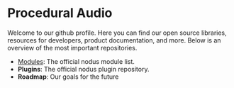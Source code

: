 # Procedural Audio

Welcome to our github profile. Here you can find our open source libraries, resources for developers, product documentation, and more. Below is an overview of the most important repositories. 

- [Modules](https://github.com/procedural-audio/modules): The official nodus module list. 
- **Plugins**: The official nodus plugin repository. 
- **Roadmap**: Our goals for the future
